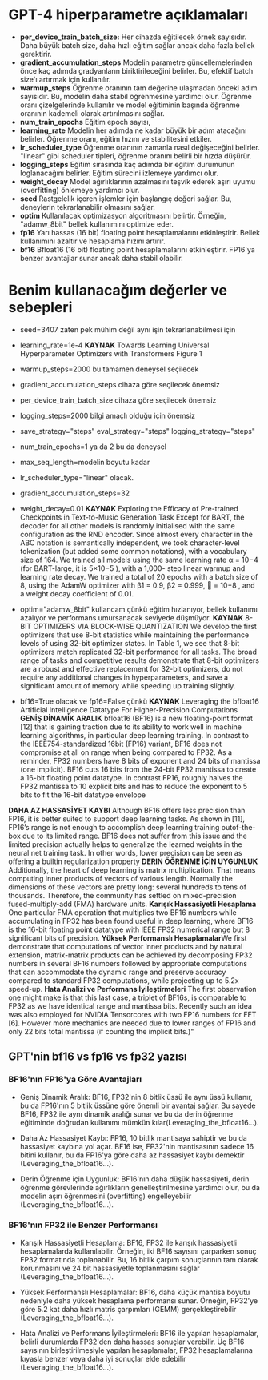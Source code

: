 # GPT-4 hiperparametre açıklamaları

* **per_device_train_batch_size:** Her cihazda eğitilecek örnek sayısıdır. Daha büyük batch size, daha hızlı eğitim sağlar ancak daha fazla bellek gerektirir.
* **gradient_accumulation_steps** Modelin parametre güncellemelerinden önce kaç adımda gradyanların biriktirileceğini belirler. Bu, efektif batch size'ı artırmak için kullanılır.
* **warmup_steps** Öğrenme oranının tam değerine ulaşmadan önceki adım sayısıdır. Bu, modelin daha stabil öğrenmesine yardımcı olur. Öğrenme oranı çizelgelerinde kullanılır ve model eğitiminin başında öğrenme oranının kademeli olarak artırılmasını sağlar.
* **num_train_epochs** Eğitim epoch sayısı,
* **learning_rate** Modelin her adımda ne kadar büyük bir adım atacağını belirler. Öğrenme oranı, eğitim hızını ve stabilitesini etkiler.
* **lr_scheduler_type** Öğrenme oranının zamanla nasıl değişeceğini belirler. "linear" gibi scheduler tipleri, öğrenme oranını belirli bir hızda düşürür.
* **logging_steps** Eğitim sırasında kaç adımda bir eğitim durumunun loglanacağını belirler. Eğitim sürecini izlemeye yardımcı olur.
* **weight_decay** Model ağırlıklarının azalmasını teşvik ederek aşırı uyumu (overfitting) önlemeye yardımcı olur.
* **seed** Rastgelelik içeren işlemler için başlangıç değeri sağlar. Bu, deneylerin tekrarlanabilir olmasını sağlar.
* **optim** Kullanılacak optimizasyon algoritmasını belirtir. Örneğin, "adamw_8bit" bellek kullanımını optimize eder.
* **fp16** Yarı hassas (16 bit) floating point hesaplamalarını etkinleştirir. Bellek kullanımını azaltır ve hesaplama hızını artırır.
* **bf16** Bfloat16 (16 bit) floating point hesaplamalarını etkinleştirir. FP16'ya benzer avantajlar sunar ancak daha stabil olabilir.

# Benim kullanacağım değerler ve sebepleri

* seed=3407 zaten pek mühim değil aynı işin tekrarlanabilmesi için
* learning_rate=1e-4
**KAYNAK** Towards Learning Universal Hyperparameter Optimizers with Transformers Figure 1
* warmup_steps=2000 bu tamamen deneysel seçilecek
* gradient_accumulation_steps cihaza göre seçilecek önemsiz
* per_device_train_batch_size cihaza göre seçilecek önemsiz
* logging_steps=2000 bilgi amaçlı olduğu için önemsiz
* save_strategy="steps" eval_strategy="steps" logging_strategy="steps"
* num_train_epochs=1 ya da 2 bu da deneysel
* max_seq_length=modelin boyutu kadar
* lr_scheduler_type="linear" olacak.
* gradient_accumulation_steps=32
* weight_decay=0.01
**KAYNAK** Exploring the Efficacy of Pre-trained Checkpoints in Text-to-Music Generation Task
Except for BART, the decoder for all other models is randomly initialised with the same configuration as the RND
encoder. Since almost every character in the ABC notation is
semantically independent, we took character-level tokenization (but added some common notations), with a vocabulary
size of 164. We trained all models using the same learning
rate α = 10−4
(for BART-large, it is 5×10−5
), with a 1,000-
step linear warmup and learning rate decay. We trained a total of 20 epochs with a batch size of 8, using the AdamW
optimizer with β1 = 0.9, β2 = 0.999,  = 10−8
, and a
weight decay coefficient of 0.01.

* optim="adamw_8bit" kullancam çünkü eğitim hızlanıyor, bellek kullanımı azalıyor ve performans umursanacak seviyede düşmüyor.
**KAYNAK** 8-BIT OPTIMIZERS VIA BLOCK-WISE QUANTIZATION
We develop the first optimizers that use 8-bit statistics while maintaining the performance levels of using 32-bit optimizer states.
In Table 1, we see that 8-bit optimizers match replicated 32-bit performance for all tasks.
The broad range of tasks and competitive results demonstrate that 8-bit optimizers are a robust and effective replacement for 32-bit optimizers, do not require any additional changes in hyperparameters, and save a significant amount of memory while speeding up training slightly.
* bf16=True olacak ve fp16=False çünkü 
**KAYNAK** Leveraging the bfloat16 Artificial Intelligence Datatype For Higher-Precision Computations
**GENİŞ DİNAMİK ARALIK** bfloat16 (BF16) is a new floating-point format [12] that is gaining traction due to its ability to work well in machine learning algorithms, in particular deep learning training. In contrast to the IEEE754-standardized 16bit (FP16) variant, BF16 does not compromise at all on range when being compared to FP32. As a reminder, FP32 numbers have 8 bits of exponent and 24 bits of mantissa (one implicit). BF16 cuts 16 bits from the 24-bit FP32 mantissa to create a 16-bit floating point datatype. In contrast FP16, roughly halves the FP32 mantissa to 10 explicit bits and has to reduce the exponent to 5 bits to fit the 16-bit datatype envelope

**DAHA AZ HASSASİYET KAYBI** Although BF16 offers less precision than FP16, it is better
suited to support deep learning tasks. As shown in [11], FP16’s range is not enough to accomplish deep learning training outof-the-box due to its limited range. BF16 does not suffer from this issue and the limited precision actually helps to generalize the learned weights in the neural net training task. In other words, lower precision can be seen as offering a builtin regularization property
**DERIN ÖĞRENME İÇİN UYGUNLUK** Additionally, the heart of deep learning is matrix multiplication. That means computing inner products of vectors of various length. Normally the dimensions of these vectors are pretty long: several hundreds to tens of thousands. Therefore, the community has settled on mixed-precision fused-multiply-add (FMA) hardware units.
**Karışık Hassasiyetli Hesaplama** One particular FMA operation that multiplies two BF16 numbers while accumulating in FP32 has been found useful in deep learning, where BF16 is the 16-bit floating point datatype with IEEE FP32 numerical range but 8 significant bits of precision.
**Yüksek Performanslı Hesaplamalar**We first demonstrate that computations of vector inner products and by natural extension, matrix-matrix products can be achieved by decomposing FP32 numbers in several BF16 numbers followed by appropriate computations that can accommodate the dynamic range and preserve accuracy compared to standard FP32 computations, while projecting up to 5.2x speed-up.
**Hata Analizi ve Performans İyileştirmeleri** The first observation one might make is that this last case, a triplet of BF16s, is comparable to FP32 as we have identical range and mantissa bits. Recently such an idea was also employed for NVIDIA Tensorcores with two FP16 numbers for FFT [6]. However more mechanics are needed due to lower ranges of FP16 and only 22 bits total mantissa (if counting the implicit bits.)"
## GPT'nin bf16 vs fp16 vs fp32 yazısı
### BF16'nın FP16'ya Göre Avantajları
* Geniş Dinamik Aralık: BF16, FP32'nin 8 bitlik üssü ile aynı üssü kullanır, bu da FP16'nın 5 bitlik üssüne göre önemli bir avantaj sağlar. Bu sayede BF16, FP32 ile aynı dinamik aralığı sunar ve bu da derin öğrenme eğitiminde doğrudan kullanımı mümkün kılar​(Leveraging_the_bfloat16…)​.

* Daha Az Hassasiyet Kaybı: FP16, 10 bitlik mantisaya sahiptir ve bu da hassasiyet kaybına yol açar. BF16 ise, FP32'nin mantisasının sadece 16 bitini kullanır, bu da FP16'ya göre daha az hassasiyet kaybı demektir​(Leveraging_the_bfloat16…)​.

* Derin Öğrenme için Uygunluk: BF16'nın daha düşük hassasiyeti, derin öğrenme görevlerinde ağırlıkların genelleştirilmesine yardımcı olur, bu da modelin aşırı öğrenmesini (overfitting) engelleyebilir​(Leveraging_the_bfloat16…)​.

### BF16'nın FP32 ile Benzer Performansı
* Karışık Hassasiyetli Hesaplama: BF16, FP32 ile karışık hassasiyetli hesaplamalarda kullanılabilir. Örneğin, iki BF16 sayısını çarparken sonuç FP32 formatında toplanabilir. Bu, 16 bitlik çarpım sonuçlarının tam olarak korunmasını ve 24 bit hassasiyetle toplanmasını sağlar​(Leveraging_the_bfloat16…)​.

* Yüksek Performanslı Hesaplamalar: BF16, daha küçük mantisa boyutu nedeniyle daha yüksek hesaplama performansı sunar. Örneğin, FP32'ye göre 5.2 kat daha hızlı matris çarpımları (GEMM) gerçekleştirebilir​(Leveraging_the_bfloat16…)​.

* Hata Analizi ve Performans İyileştirmeleri: BF16 ile yapılan hesaplamalar, belirli durumlarda FP32'den daha hassas sonuçlar verebilir. Üç BF16 sayısının birleştirilmesiyle yapılan hesaplamalar, FP32 hesaplamalarına kıyasla benzer veya daha iyi sonuçlar elde edebilir​(Leveraging_the_bfloat16…)​.

